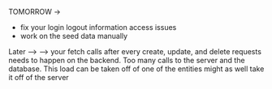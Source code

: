 TOMORROW ->

-   fix your login logout information access issues
-   work on the seed data manually

Later -->
--> your fetch calls after every create, update, and delete requests needs to happen on the backend. Too many calls to the server and the database. This load can be taken off of one of the entities might as well take it off of the server
